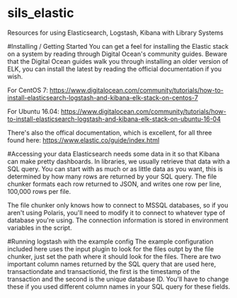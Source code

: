# sils_elastic
Resources for using Elasticsearch, Logstash, Kibana with Library Systems

#Installing / Getting Started
You can get a feel for installing the Elastic stack on a system by reading through Digital Ocean's community guides.
Beware that the Digital Ocean guides walk you through installing an older version of ELK, you can install the latest by reading the official documentation if you wish.

For CentOS 7:
https://www.digitalocean.com/community/tutorials/how-to-install-elasticsearch-logstash-and-kibana-elk-stack-on-centos-7

For Ubuntu 16.04:
https://www.digitalocean.com/community/tutorials/how-to-install-elasticsearch-logstash-and-kibana-elk-stack-on-ubuntu-16-04

There's also the offical documentation, which is excellent, for all three found here:
https://www.elastic.co/guide/index.html


#Accessing your data
Elasticsearch needs some data in it so that Kibana can make pretty dashboards.  In libraries, we usually retrieve that data with a SQL query.  You can start with as much or as little data as you want, this is determined by how many rows are returned by your SQL query.  The file chunker formats each row returned to JSON, and writes one row per line, 100,000 rows per file.

The file chunker only knows how to connect to MSSQL databases, so if you aren't using Polaris, you'll need to modify it to connect to whatever type of database you're using.
The connection information is stored in environment variables in the script.

#Running logstash with the example config
The example configuration included here uses the input plugin to look for the files outpt by the file chunker, just set the path where it should look for the files.
There are two important column names returned by the SQL query that are used here, transactiondate and transactionid, the first is the timestamp of the transaction and the second is the
unique database ID.  You'll have to change these if you used different column names in your SQL query for these fields.




